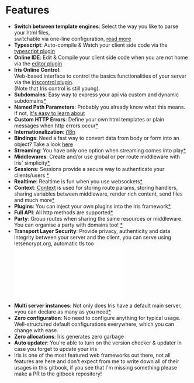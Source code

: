 # Features

* **Switch between template engines**: Select the way you like to parse your html files,   
  switchable via one-line configuration, [read more](render.md)
* **Typescript**: Auto-compile & Watch your client side code via the [typescript plugin](plugin-typescript.md)
* **Online IDE**: Edit & Compile your client side code when you are not home via the [editor plugin](plugin-editor.md)
* **Iris Online Control**:   
  Web-based interface to control the basics functionalities of your server via the [iriscontrol plugin](plugin-iriscontrol.md).   
  \(Note that Iris control is still young\).
* **Subdomains**: Easy way to express your api via custom and dynamic subdomains[\*](subdomains.md)
* **Named Path Parameters**: Probably you already know what this means. If not, [It's easy to learn about](named-parameters.md)
* **Custom HTTP Errors**: Define your own html templates or plain messages when http errors occur[\*](custom-http-errors.md)
* **Internationalization**: [i18n](middleware-internationalization-and-localization.md)
* **Bindings**: Need a fast way to convert data from body or form into an object? Take a look [here](request-body-bind.md)
* **Streaming**: You have only one option when streaming comes into play[\*](streaming.md)
* **Middlewares**: Create and\/or use global or per route middleware with Iris' simplicity[\*](middlewares.md)
* **Sessions**:  Sessions provide a secure way to authenticate your clients\/users [\*](package-sessions.md)
* **Realtime**: Realtime is fun when you use websockets[\*](package-websocket.md)
* **Context**:  [Context](context.md) is used for storing route params, storing handlers,   
  sharing variables between middleware, render rich content, send files and much more[\*](context.md)
* **Plugins**: You can inject your own plugins into the Iris framework[\*](plugins.md)
* **Full API**: All http methods are supported[\*](api.md)
* **Party**:  Group routes when sharing the same resources or middleware. You can organise a party with domains too! [\*](party.md)
* **Transport Layer Security**: Provide privacy, authenticity and data integrity between your server and the client, you can serve using letsencrypt.org, automatic tls too![\*](tls.md)
* **Multi server instances**: Not only does Iris have a default main server, =you can declare as many as you need[\*](declaration.md)
* **Zero configuration**:  No need to configure anything for typical usage.   
  Well-structured default configurations everywhere, which you can change with ease.
* **Zero allocations**: Iris generates zero garbage
* **Auto updater**: You're able to turn on the version checker & updater in case you forget to update your iris
* Iris is one of the most featured web frameworks out there, not all features are here and don't expect from me to write down all of their usages in this gitbook, if you see that I'm missing something please make a PR to the gitbook repository!

